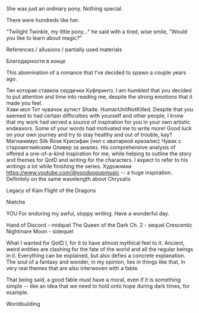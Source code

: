 She was just an ordinary pony. Nothing special.

There were hundreds like her.


"Twilight Twinkle, my little pony..." he said with a tired, wise smile, "Would you like to learn about magic?"

References / allusions / partially used materials



Благодарности в конце

This abomination of a romance that I've decided to spawn a couple years ago.

Тян которая ставила сердечки
Хуфпринтз. I am humbled that you decided to put attention and time into reading me, despite the strong emotions that it made you feel.  
Хэви мол
Тот чувачок аутист Shade. HumanUnitNotKilled. Despite that you seemed to had certain difficulties with yourself and other people, I know that my work had served a source of inspiration for you in your own artistic endeavors. Some of your words had motivated me to write more! Good luck on your own journey and try to stay healthy and out of trouble, kay?
Магнанимус
Silk Rose
Крисифан (чел с аватаркой кризалис)
Чувак с староанглийским
Оливер за анализ. His comprehensive analysis of offered a one-of-a-kind inspiration for me, while helping to outline the story and themes for QotD and writing for the characters. I expect to refer to his writings a lot while finishing the series.
Художники
https://www.youtube.com/@voodoopupmusic -- a huge inspiration. Definitely on the same wavelength about Chrysalis

Legacy of Kain
Flight of the Dragons

Nietche

YOU
For enduring my awful, sloppy writing.
Have a wonderful day.

Hand of Discord - midquel
The Queen of the Dark Ch. 2 - sequel
Crescentic Nightmare Moon - sidequel


What I wanted for QotD I, for it to have almost mythical feel to it. Ancient, weird entities are clashing for the fate of the world and all the regular beings in it. Everything can be explained, but also defies a concrete explanation. The soul of a fantasy and wonder, in my opinion, lies in things like that, in very real themes that are also interwoven with a fable.

That being said, a good fable must have a moral, even if it is something simple -- like an idea that we need to hold onto hope during dark times, for example.

Worldbuilding


